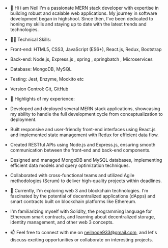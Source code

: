 - 👋 Hi i am Neil I'm a passionate MERN stack developer with expertise in building robust and scalable web applications.
  My journey in software development began in highshool. Since then, I've been dedicated to honing my skills
  and staying up to date with the latest trends and technologies.

- 👨‍💻 Technical Skills:
- Front-end: HTML5, CSS3, JavaScript (ES6+), React.js, Redux, Bootstrap
- Back-end: Node.js, Express.js , spring , springbatch , Microservices
- Database: MongoDB, MySQL
- Testing: Jest, Enzyme, Mockito etc
- Version Control: Git, GitHub

- 🌟 Highlights of my experience:
- Developed and deployed several MERN stack applications, showcasing my ability to handle the full development cycle from conceptualization to deployment.
- Built responsive and user-friendly front-end interfaces using React.js and implemented state management with Redux for efficient data flow.
- Created RESTful APIs using Node.js and Express.js, ensuring smooth communication between the front-end and back-end components.
- Designed and managed MongoDB and MySQL databases, implementing efficient data models and query optimization techniques.
- Collaborated with cross-functional teams and utilized Agile methodologies (Scrum) to deliver high-quality projects within deadlines.

- 🔭 Currently, I'm exploring web 3 and blockchain technologies. I'm fascinated by the potential of decentralized applications (dApps) and smart contracts built on blockchain platforms like Ethereum.
-  I'm familiarizing myself with Solidity, the programming language for Ethereum smart contracts,
   and learning about decentralized storage, identity management, and other web 3 concepts.

- 📫 Feel free to connect with me on neilnode933@gmail.com,
   and let's discuss exciting opportunities or collaborate on interesting projects.

<!---
neelesh933/neelesh933 is a ✨ special ✨ repository because its `README.md` (this file) appears on your GitHub profile.
You can click the Preview link to take a look at your changes.
--->
